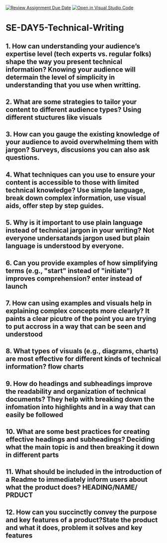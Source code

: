 [![Review Assignment Due Date](https://classroom.github.com/assets/deadline-readme-button-22041afd0340ce965d47ae6ef1cefeee28c7c493a6346c4f15d667ab976d596c.svg)](https://classroom.github.com/a/zsAR-pyY)
[![Open in Visual Studio Code](https://classroom.github.com/assets/open-in-vscode-2e0aaae1b6195c2367325f4f02e2d04e9abb55f0b24a779b69b11b9e10269abc.svg)](https://classroom.github.com/online_ide?assignment_repo_id=18711928&assignment_repo_type=AssignmentRepo)
# SE-DAY5-Technical-Writing
## 1. How can understanding your audience’s expertise level (tech experts vs. regular folks) shape the way you present technical information? Knowing your audience will determain the level of simplicity in understanding that you use when writting.
## 2. What are some strategies to tailor your content to different audience types? Using different stuctures like visuals
## 3. How can you gauge the existing knowledge of your audience to avoid overwhelming them with jargon? Surveys, discusions you can also ask questions.
## 4. What techniques can you use to ensure your content is accessible to those with limited technical knowledge? Use simple language, break down complex information, use visual aids, offer step by step guides.
## 5. Why is it important to use plain language instead of technical jargon in your writing? Not everyone undersatands jargon used but plain language is understood by everyone.
## 6. Can you provide examples of how simplifying terms (e.g., "start" instead of "initiate") improves comprehension? enter instead of launch
## 7. How can using examples and visuals help in explaining complex concepts more clearly? It paints a clear picutre of the point you are trying to put accross in a way that can be seen and understood
## 8. What types of visuals (e.g., diagrams, charts) are most effective for different kinds of technical information? flow charts 
## 9. How do headings and subheadings improve the readability and organization of technical documents? They help with breaking down the infomation into highlights and in a way that can easily be followed
## 10. What are some best practices for creating effective headings and subheadings? Deciding what the main topic is and then breaking it down in different parts 
## 11. What should be included in the introduction of a Readme to immediately inform users about what the product does? HEADING/NAME/ PRDUCT
## 12. How can you succinctly convey the purpose and key features of a product?State the product and what it does, problem it solves and key features

